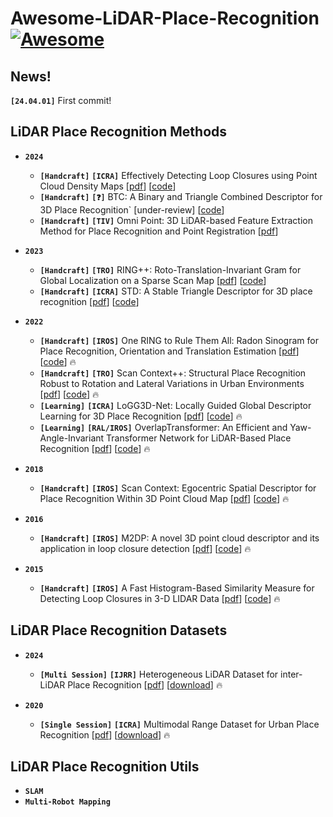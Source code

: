 # Awesome-LiDAR-Place-Recognition [![Awesome](https://awesome.re/badge.svg)](https://awesome.re)

## News!
__`[24.04.01]`__ First commit! 

## LiDAR Place Recognition Methods
- __`2024`__
  -  __`[Handcraft]`__ __`[ICRA]`__ Effectively Detecting Loop Closures using Point Cloud Density Maps [[pdf](https://www.ipb.uni-bonn.de/wp-content/papercite-data/pdf/gupta2024icra.pdf)] [[code](https://github.com/PRBonn/MapClosures)]
  -  __`[Handcraft]`__ __`[❓]`__ BTC: A Binary and Triangle Combined Descriptor for 3D Place Recognition` [under-review] [[code](https://github.com/hku-mars/btc_descriptor)]
  -  __`[Handcraft]`__ __`[TIV]`__ Omni Point: 3D LiDAR-based Feature Extraction Method for Place Recognition and Point Registration [[pdf](https://ieeexplore.ieee.org/stamp/stamp.jsp?tp=&arnumber=10378877)]

- __`2023`__
  -  __`[Handcraft]`__ __`[TRO]`__ RING++: Roto-Translation-Invariant Gram for Global Localization on a Sparse Scan Map [[pdf](https://ieeexplore.ieee.org/stamp/stamp.jsp?tp=&arnumber=10224330)] [[code](https://github.com/lus6-Jenny/RING)]
  -  __`[Handcraft]`__ __`[ICRA]`__ STD: A Stable Triangle Descriptor for 3D place recognition [[pdf](https://arxiv.org/pdf/2209.12435.pdf)] [[code](https://github.com/hku-mars/STD)]

- __`2022`__
    -  __`[Handcraft]`__ __`[IROS]`__ One RING to Rule Them All: Radon Sinogram for Place Recognition, Orientation and Translation Estimation [[pdf](https://ieeexplore.ieee.org/stamp/stamp.jsp?tp=&arnumber=9981308)] [[code](https://github.com/lus6-Jenny/RING)] 🔥
    -  __`[Handcraft]`__ __`[TRO]`__ Scan Context++: Structural Place Recognition Robust to Rotation and Lateral Variations in Urban Environments [[pdf](https://arxiv.org/pdf/2109.13494.pdf)] [[code](https://github.com/gisbi-kim/scancontext_tro)] 🔥
    -  __`[Learning]`__ __`[ICRA]`__ LoGG3D-Net: Locally Guided Global Descriptor Learning for 3D Place Recognition [[pdf](https://arxiv.org/pdf/2109.08336.pdf)] [[code](https://github.com/csiro-robotics/LoGG3D-Net)] 🔥
     -  __`[Learning]`__ __`[RAL/IROS]`__ OverlapTransformer: An Efficient and Yaw-Angle-Invariant Transformer Network for LiDAR-Based Place Recognition [[pdf](https://arxiv.org/pdf/2203.03397.pdf)] [[code](https://github.com/haomo-ai/OverlapTransformer)] 🔥


- __`2018`__
  -  __`[Handcraft]`__ __`[IROS]`__ Scan Context: Egocentric Spatial Descriptor for Place Recognition Within 3D Point Cloud Map [[pdf](https://ieeexplore.ieee.org/stamp/stamp.jsp?tp=&arnumber=8593953)] [[code](https://github.com/gisbi-kim/scancontext)] 🔥

- __`2016`__
  -  __`[Handcraft]`__ __`[IROS]`__ M2DP: A novel 3D point cloud descriptor and its application in loop closure detection [[pdf](https://ieeexplore.ieee.org/stamp/stamp.jsp?tp=&arnumber=7759060)] [[code](https://github.com/LiHeUA/M2DP)] 🔥

- __`2015`__
  -  __`[Handcraft]`__ __`[IROS]`__ A Fast Histogram-Based Similarity Measure for Detecting Loop Closures in 3-D LIDAR Data [[pdf](https://ieeexplore.ieee.org/stamp/stamp.jsp?tp=&arnumber=7353454)] [[code](https://github.com/wangliuliu/histogram)] 🔥


## LiDAR Place Recognition Datasets
- __`2024`__
  -  __`[Multi Session]`__ __`[IJRR]`__ Heterogeneous LiDAR Dataset for inter-LiDAR Place Recognition [[pdf](https://arxiv.org/pdf/2309.14590.pdf)] [[download](https://sites.google.com/view/heliprdataset/home?authuser=0)] 🔥

- __`2020`__
  -  __`[Single Session]`__ __`[ICRA]`__ Multimodal Range Dataset for Urban Place Recognition [[pdf](https://rpm.snu.ac.kr/publications/gskim-2020-icra.pdf)] [[download](https://sites.google.com/view/mulran-pr)] 🔥



## LiDAR Place Recognition Utils
- __`SLAM`__
- __`Multi-Robot Mapping`__
